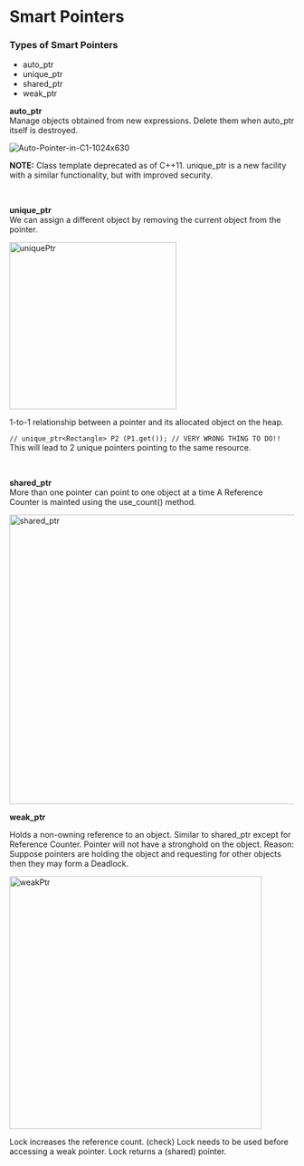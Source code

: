 # Smart Pointers

### Types of Smart Pointers

- auto_ptr
- unique_ptr
- shared_ptr
- weak_ptr

**auto_ptr**    
Manage objects obtained from new expressions.
Delete them when auto_ptr itself is destroyed.

![Auto-Pointer-in-C1-1024x630](https://github.com/muksiddheswar/CPP-Examples/assets/17706548/ea8e2213-d936-4838-9e21-3d992d102d5e)

**NOTE:** Class template deprecated as of C++11. 
unique_ptr is a new facility with a similar functionality, but with improved security.

<br>

**unique_ptr**    
We can assign a different object by removing the current object from the pointer. 

<img width="295" alt="uniquePtr" src="https://github.com/muksiddheswar/CPP-Examples/assets/17706548/ea371ca4-adf9-4bfe-91bf-aac6f093ae29">

1-to-1 relationship between a pointer and its allocated object on the heap.

`// unique_ptr<Rectangle> P2 (P1.get()); // VERY WRONG THING TO DO!!`
This will lead to 2 unique pointers pointing to the same resource.

<br>

**shared_ptr**    
More than one pointer can point to one object at a time 
A Reference Counter is mainted using the use_count() method. 

<img width="511" alt="shared_ptr" src="https://github.com/muksiddheswar/CPP-Examples/assets/17706548/8e635f70-4902-4895-9f78-6770b84baf40">

<br>

**weak_ptr**    

Holds a non-owning reference to an object. 
Similar to shared_ptr except for Reference Counter. 
Pointer will not have a stronghold on the object. 
Reason: Suppose pointers are holding the object and requesting for other objects then they may form a Deadlock. 

<img width="446" alt="weakPtr" src="https://github.com/muksiddheswar/CPP-Examples/assets/17706548/f76a57e9-98fe-4d5a-bb37-f6cc48a9782d">

Lock increases the reference count. (check)
Lock needs to be used before accessing a weak pointer.
Lock returns a (shared) pointer.